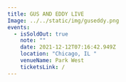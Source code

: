 ```yaml
---
title: GUS AND EDDY LIVE
Image: ../../static/img/guseddy.png
events:
  - isSoldOut: true
    note: ""
    date: 2021-12-12T07:16:42.949Z
    location: "Chicago, IL "
    venueName: Park West
    ticketsLink: /
---
```


